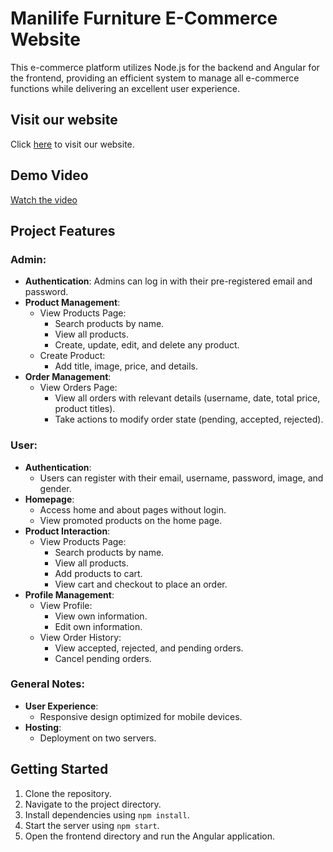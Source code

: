 # Manilife Furniture E-Commerce Website

This e-commerce platform utilizes Node.js for the backend and Angular for the frontend, providing an efficient system to manage all e-commerce functions while delivering an excellent user experience.

## Visit our website

Click [here](https://e-commerce-omj8.vercel.app/) to visit our website.

## Demo Video
[Watch the video](https://drive.google.com/file/d/1QQP0mnOxmIIcgtwi8E2AwYi4EHIWCz53/view?usp=drive_link)

## Project Features

### Admin:
- **Authentication**: Admins can log in with their pre-registered email and password.
- **Product Management**:
  - View Products Page:
    - Search products by name.
    - View all products.
    - Create, update, edit, and delete any product.
  - Create Product:
    - Add title, image, price, and details.
- **Order Management**:
  - View Orders Page:
    - View all orders with relevant details (username, date, total price, product titles).
    - Take actions to modify order state (pending, accepted, rejected).

### User:
- **Authentication**:
  - Users can register with their email, username, password, image, and gender.
- **Homepage**:
  - Access home and about pages without login.
  - View promoted products on the home page.
- **Product Interaction**:
  - View Products Page:
    - Search products by name.
    - View all products.
    - Add products to cart.
    - View cart and checkout to place an order.
- **Profile Management**:
  - View Profile:
    - View own information.
    - Edit own information.
  - View Order History:
    - View accepted, rejected, and pending orders.
    - Cancel pending orders.

### General Notes:
- **User Experience**:
  - Responsive design optimized for mobile devices.
- **Hosting**:
  - Deployment on two servers.

## Getting Started
1. Clone the repository.
2. Navigate to the project directory.
3. Install dependencies using `npm install`.
4. Start the server using `npm start`.
5. Open the frontend directory and run the Angular application.

